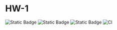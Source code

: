 # HW-1
![Static Badge](https://img.shields.io/badge/language-python-green)
![Static Badge](https://img.shields.io/badge/license-bsl1-green)
![Static Badge](https://img.shields.io/badge/platform-linux-green)
![CI](https://github.com/diya0603/HW-1/actions/workflows/test.yml/badge.svg)
